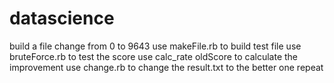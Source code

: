 # datascience
build a file change from 0 to 9643
use makeFile.rb to build test file
use bruteForce.rb to test the score
use calc_rate oldScore to calculate the improvement
use change.rb to change the result.txt  to the better one
repeat 
